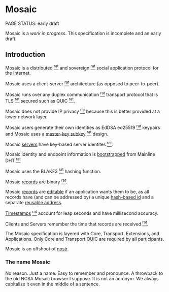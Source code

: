 # Mosaic

<status>PAGE STATUS: early draft</status>

Mosaic is a *work in progress*.  This specification is incomplete and an early draft.

## Introduction

Mosaic is a
<t>distributed</t> [<sup>rat</sup>](rationale.md#distributed)
and
<t>sovereign</t> [<sup>rat</sup>](rationale.md#sovereign)
social application protocol for the Internet.

Mosaic uses a
<t>client-server</t> [<sup>rat</sup>](rationale.md#client-server)
architecture (as opposed to peer-to-peer).

Mosaic runs over any
<t>duplex communication</t> [<sup>rat</sup>](rationale.md#duplex-communication)
transport protocol that is
<t>TLS</t> [<sup>rat</sup>](rationale.md#tls)
secured such as <t>QUIC</t> [<sup>rat</sup>](rationale.md#quic).

Mosaic does not provide
<t>IP privacy</t> [<sup>rat</sup>](rationale.md#no-ip-privacy)
because this is better provided at a lower network layer.

Mosaic users generate their own identities as
<t>EdDSA ed25519</t> [<sup>rat</sup>](rationale.md#eddsa-ed25519)
keypairs and Mosaic uses a
[master-key subkey](identity.md#master-keys-and-subkeys)
[<sup>rat</sup>](rationale.md#master-key-subkey)
design.

Mosaic [servers](identity.md#users-versus-servers) have key-based
<t>server identites</t> [<sup>rat</sup>](rationale.md#server-identities).

Mosaic identity and endpoint information is [bootstrapped](bootstrap.md) from
<t>Mainline DHT</t> [<sup>rat</sup>](rationale.md#mainline-dht)

Mosaic uses the <t>BLAKE3</t> [<sup>rat</sup>](rationale.md#blake3) hashing function.

Mosaic [records](record.md) are
<t>binary</t> [<sup>rat</sup>](rationale.md#binary-records).

Mosaic [records](record.md) are [editable](reference.md)
if an application wants them to be, as all records have (and can be addressed by)
a unique [hash-based id](reference.md#id-reference)
and a separate [reusable address](reference.md#address-reference).

[Timestamps](timestamps.md) [<sup>rat</sup>](rationale.md#timestamps)
account for <t>leap seconds</t> and have <t>millisecond accuracy</t>.

Clients and Servers
<t>remember the time that records are received</t>
[<sup>rat</sup>](rationale.md#storing-received-at-timestamps).

The Mosaic specification is layered with Core, Transport, Extensions, and
Applications. Only Core and Transport:QUIC are required by all participants.

Mosaic is an offshoot of [nostr](https://github.com/nostr-protocol).

### The name Mosaic

No reason. Just a name. Easy to remember and pronounce. A throwback to
the old NCSA Mosaic browser I suppose. It is not an acronym. We always
capitalize it even in the middle of a sentence.
